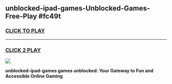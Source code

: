 
## unblocked-ipad-games-Unblocked-Games-Free-Play #fc49t
<h3>
<a href="https://us.freeplayer.one?title=unblocked-ipad-games&ref=9M">CLICK TO PLAY</a></h3>
<hr>

<h3>
<a href="https://us.freeplayer.one?title=unblocked-ipad-games&ref=9M">CLICK 2 PLAY</a>
  
</h3>

<a href="https://us.freeplayer.one?title=unblocked-ipad-games&ref=9M"><img src="https://clearcache.store/games.png"></a>


**unblocked-ipad-games games unblocked: Your Gateway to Fun and Accessible Online Gaming**
